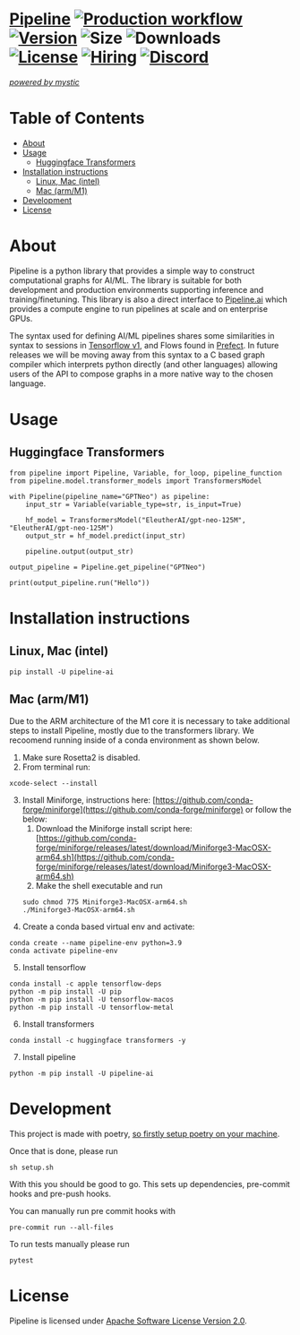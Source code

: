 # [Pipeline](https://pipeline.ai) [![Production workflow](https://github.com/neuro-ai-dev/pipeline/actions/workflows/prod-wf.yml/badge.svg?branch=main)](https://github.com/neuro-ai-dev/pipeline/actions/workflows/prod-wf.yml) [![Version](https://img.shields.io/pypi/v/pipeline-ai)](https://pypi.org/project/pipeline-ai) ![Size](https://img.shields.io/github/repo-size/neuro-ai-dev/pipeline) ![Downloads](https://img.shields.io/pypi/dm/pipeline-ai) [![License](https://img.shields.io/crates/l/ap)](https://www.apache.org/licenses/LICENSE-2.0) [![Hiring](https://img.shields.io/badge/hiring-apply%20here-brightgreen)](https://jobs.lever.co/Mystic) [![Discord](https://img.shields.io/badge/discord-join-blue)](https://discord.gg/eJQRkBdEcs)

[_powered by mystic_](https://www.mystic.ai/)

# Table of Contents

- [About](#about)
- [Usage](#usage)
  * [Huggingface Transformers](#huggingface-transformers)
- [Installation instructions](#installation-instructions)
  * [Linux, Mac (intel)](#linux--mac--intel-)
  * [Mac (arm/M1)](#mac--arm-m1-)
- [Development](#development)
- [License](#license)

# About

Pipeline is a python library that provides a simple way to construct computational graphs for AI/ML. The library is suitable for both development and production environments supporting inference and training/finetuning. This library is also a direct interface to [Pipeline.ai](https://pipeline.ai) which provides a compute engine to run pipelines at scale and on enterprise GPUs.

The syntax used for defining AI/ML pipelines shares some similarities in syntax to sessions in [Tensorflow v1](https://www.tensorflow.org/api_docs/python/tf/compat/v1/InteractiveSession), and Flows found in [Prefect](https://github.com/PrefectHQ/prefect). In future releases we will be moving away from this syntax to a C based graph compiler which interprets python directly (and other languages) allowing users of the API to compose graphs in a more native way to the chosen language.

# Usage

## Huggingface Transformers

```
from pipeline import Pipeline, Variable, for_loop, pipeline_function
from pipeline.model.transformer_models import TransformersModel

with Pipeline(pipeline_name="GPTNeo") as pipeline:
    input_str = Variable(variable_type=str, is_input=True)

    hf_model = TransformersModel("EleutherAI/gpt-neo-125M", "EleutherAI/gpt-neo-125M")
    output_str = hf_model.predict(input_str)

    pipeline.output(output_str)

output_pipeline = Pipeline.get_pipeline("GPTNeo")

print(output_pipeline.run("Hello"))
```

# Installation instructions

## Linux, Mac (intel)

```
pip install -U pipeline-ai
```

## Mac (arm/M1)

Due to the ARM architecture of the M1 core it is necessary to take additional steps to install Pipeline, mostly due to the transformers library. We recoomend running inside of a conda environment as shown below.

1. Make sure Rosetta2 is disabled.
2. From terminal run:

```
xcode-select --install
```

3. Install Miniforge, instructions here: [https://github.com/conda-forge/miniforge](https://github.com/conda-forge/miniforge) or follow the below:
   1. Download the Miniforge install script here: [https://github.com/conda-forge/miniforge/releases/latest/download/Miniforge3-MacOSX-arm64.sh](https://github.com/conda-forge/miniforge/releases/latest/download/Miniforge3-MacOSX-arm64.sh)
   2. Make the shell executable and run
   ```
   sudo chmod 775 Miniforge3-MacOSX-arm64.sh
   ./Miniforge3-MacOSX-arm64.sh
   ```
4. Create a conda based virtual env and activate:

```
conda create --name pipeline-env python=3.9
conda activate pipeline-env
```

5. Install tensorflow

```
conda install -c apple tensorflow-deps
python -m pip install -U pip
python -m pip install -U tensorflow-macos
python -m pip install -U tensorflow-metal
```

6. Install transformers

```
conda install -c huggingface transformers -y
```

7. Install pipeline

```
python -m pip install -U pipeline-ai
```
# Development

This project is made with poetry, [so firstly setup poetry on your machine](https://python-poetry.org/docs/#installation).

Once that is done, please run

    sh setup.sh

With this you should be good to go. This sets up dependencies, pre-commit hooks and
pre-push hooks.


You can manually run pre commit hooks with

    pre-commit run --all-files

To run tests manually please run

    pytest

# License

Pipeline is licensed under [Apache Software License Version 2.0](https://www.apache.org/licenses/LICENSE-2.0).
